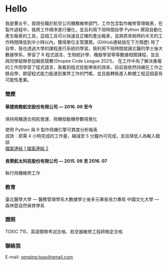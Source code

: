 # Hello
我是曹炎平，我現任職於航空公司機務維修部門，工作包含製作維修管理報表，在製作過程中，我將工作順序進行優化，並且利用下班時間自學 Python 撰寫自動化產生報表的工具，這個工具可以快速且正確的產出報表，並將原來耗時約半天的工作時間降低到半小時以內，獲得單位主管讚賞。(GitHub連結放在下方簡歷)
除了自學，我也透過大學的課程進行系統的學習。我利用下班時間就讀北醫的學士後大數據學系，學習了 R 程式語言、生物統計學、機器學習等等數據相關課程，並且與同學組隊參加蝦皮競賽(Shopee Code League 2021)。
在工作中為了解決重複的工作而學習了程式語言，我看到程式技能帶來的效率，目前我依然持續在工作之餘自學，期望程式能力能達到業界工作的門檻，並且能轉換進入軟體工程這個富有可能性產業。
 
### 簡歷
#### 華捷商務航空股份有限公司 — 2016. 09 至今
保持飛機適合飛航營運、飛機發動機參數視覺化

使用 Python 與 R 製作飛機引擎可靠度分析報表   
成效：原需 4 小時完成的工作量，縮減至 5 分鐘內可完成，並且降低人為輸入錯誤  
[檔案連結 1 ](https://github.com/ccu92/python-tool/blob/master/COMBO.py)
[檔案連結 2 ](https://github.com/ccu92/R_small_tool/blob/main/lineChart.R)

#### 長榮航太科技股份有限公司 — 2015. 08 至 2016. 07
執行飛機維修工作

### 教育
臺北醫學大學 — 醫務管理學系大數據學士後多元專長培力專班
中國文化大學 — 森林暨自然保育學系

### 證照
TOEIC 715、英語領隊考試合格、航空器維修工程師檢定合格

  
### 聯絡我
E-mail: [yenping.tsao@gmail.com](mailto:yenping.tsao@gmail.com)
